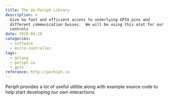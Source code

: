 ```yaml
---
title: The Go Periph Library
description: >
  Give Go fast and efficient access to underlying GPIO pins and
  different communication busses.  We will be using this alot for our
  controls
date: 2019-04-28
categories:
  - software
  - micro-controller
tags:
  - golang
  - periph.io
  - gpio
reference: http://perhiph.io
---
```


Periph provides a lot of useful utilitie along with example source
code to help start developing our own interactions.




